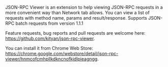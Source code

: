 JSON-RPC Viewer is an extension to help viewing JSON-RPC requests in a more convenient way than Network tab allows.
You can view a list of requests with method name, params and result/response.
Supports JSON-RPC batch requests from version 1.1.1

Feature requests, bug reports and pull requests are welcome here: https://github.com/kityan/json-rpc-viewer.

You can install it from Chrome Web Store: https://chrome.google.com/webstore/detail/json-rpc-viewer/hnmcofcmhpllkdkncnofkjdlpieagngg.